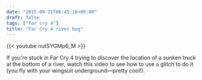```yaml
---
date: "2015-09-21T06:45:18+00:00"
draft: false
tags: ["far cry 4"]
title: "Far Cry 4 river bug"
---
```

{{< youtube nutSYGMp6_M >}}

If you're stuck in Far Cry 4 trying to discover the location of a sunken truck at the bottom of a river, watch this video to see how to use a glitch to do it (you fly with your wingsuit underground—pretty cool!).
